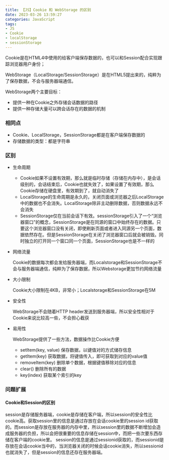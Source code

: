 ```yaml
---
title: 【JS】Cookie 和 WebStorage 的区别
date: 2023-03-26 13:59:27
categories: JavaScript
tags:
- JS
- Cookie
- localStorage
- sessionStorage
---
```


Cookie是在HTML4中使用的给客户端保存数据的，也可以和Session配合实现跟踪浏览器用户身份；

WebStorage（LocalStorage/SessionStorage）是在HTML5提出来的，纯粹为了保存数据，不会与服务器端通信。

WebStorage两个主要目标：

- 提供一种在Cookie之外存储会话数据的路径
- 提供一种存储大量可以跨会话存在的数据的机制

<!-- more -->

### 相同点

- Cookie、LocalStorage，SessionStorage都是在客户端保存数据的
- 存储数据的类型：都是字符串

### 区别

- 生命周期
  - Cookie如果不设置有效期，那么就是临时存储（存储在内存中），是会话级别的，会话结束后，Cookie也就失效了，如果设置了有效期，那么Cookie存储在硬盘里，有效期到了，就自动消失了
  - LocalStorage的生命周期是永久的，关闭页面或浏览器之后LocalStorage中的数据也不会消失。LocalStorage除非主动删除数据，否则数据永远不会消失
  - SessionStorage仅在当前会话下有效。sessionStorage引入了一个“浏览器窗口”的概念，SessionStorage是在同源的窗口中始终存在的数据。只要这个浏览器窗口没有关闭，即使刷新页面或者进入同源另一个页面，数据依然存在。但是SessionStorage在关闭了浏览器窗口后就会被销毁。同时独立的打开同一个窗口同一个页面，SessionStorage也是不一样的

- 网络流量

  Cookie的数据每次都会发给服务器端，而Localstorage和SessionStorage不会与服务器端通信，纯粹为了保存数据，所以Webstorage更加节约网络流量

- 大小限制

  Cookie大小限制在4KB，非常小；Localstorage和SessionStorage在5M

- 安全性

  WebStorage不会随着HTTP header发送到服务器端，所以安全性相对于Cookie来说比较高一些，不会担心截获

- 易用性

  WebStorage提供了一些方法，数据操作比Cookie方便

  - setItem(key, value)  保存数据，以键值对的方式储存信息
  - getItem(key)  获取数据，将键值传入，即可获取到对应的value值
  - removeItem(key)  删除单个数据，根据键值移除对应的信息
  - clear()  删除所有的数据
  - key(index)  获取某个索引的key

  

### 问题扩展

#### Cookie和Session的区别

session是存储服务器端，cookie是存储在客户端，所以session的安全性比cookie高。获取session里的信息是通过存放在会话cookie里的session id获取的。而session是存放在服务器的内存中里，所以session里的数据不断增加会造成服务器的负担，所以会把很重要的信息存储在session中，而把一些次要东西存储在客户端的cookie里。
session的信息是通过sessionid获取的，而sessionid是存放在会话cookie当中的，当浏览器关闭的时候会话cookie消失，所以sessionid也就消失了，但是session的信息还存在服务器端。

